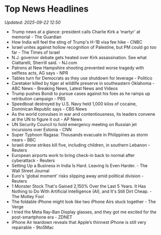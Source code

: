 # Top News Headlines

_Updated: 2025-09-22 12:50_

- Trump news at a glance: president calls Charlie Kirk a ‘martyr’ at memorial - The Guardian
- How India will feel the sting of Trump's H-1B visa fee hike - CNBC
- Israel unites against hollow recognition of Palestine, but PM could go too far - The Times of Israel
- N.J. governor debate gets heated over Kirk assassination. See what Ciattarelli, Sherrill said. - NJ.com
- Patrons at New Hampshire shooting prevented worse tragedy with selfless acts, AG says - NPR
- Tables turn for Democrats as they use shutdown for leverage - Politico
- Caretaker killed by tiger at wildlife preserve in southeastern Oklahoma - ABC News - Breaking News, Latest News and Videos
- Trump pushes Bondi to pursue cases against his foes as he ramps up retribution campaign - PBS
- Speedboat destroyed by U.S. Navy held 1,000 kilos of cocaine, Dominican Republic says - CBS News
- As the world convulses in war and contentiousness, its leaders convene at the UN to figure it out - AP News
- UN Security Council to hold emergency meeting on Russian jet incursions over Estonia - CNN
- Super Typhoon Ragasa: Thousands evacuate in Philippines as storm nears - BBC
- Israeli drone strikes kill five, including children, in southern Lebanon - Reuters
- European airports work to bring check-in back to normal after cyberattack - Reuters
- Setting Up a Business in India Is Hard. Leaving Is Even Harder. - The Wall Street Journal
- Euro's 'global moment' risks slipping away amid political division - Reuters
- 1 Monster Stock That's Gained 2,150% Over the Last 5 Years. It Has Nothing to Do With Artificial Intelligence (AI), and It's Still Dirt Cheap. - The Motley Fool
- The foldable iPhone might look like two iPhone Airs stuck together - The Verge
- I tried the Meta Ray-Ban Display glasses, and they got me excited for the post-smartphone era - ZDNET
- iPhone Air teardown reveals that Apple’s thinnest iPhone is still very repairable - 9to5Mac